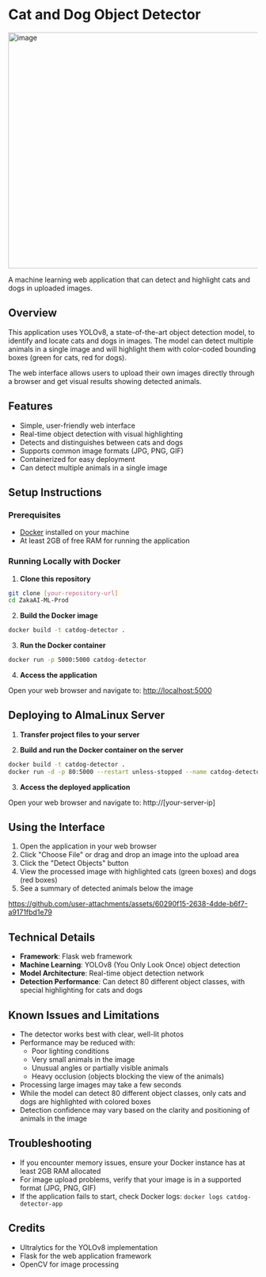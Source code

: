# Cat and Dog Object Detector

<img width="928" height="476" alt="image" src="https://github.com/user-attachments/assets/3e4f3c96-02f7-4461-beeb-c4c20188e492" />


A machine learning web application that can detect and highlight cats and dogs in uploaded images.

## Overview

This application uses YOLOv8, a state-of-the-art object detection model, to identify and locate cats and dogs in images. The model can detect multiple animals in a single image and will highlight them with color-coded bounding boxes (green for cats, red for dogs).

The web interface allows users to upload their own images directly through a browser and get visual results showing detected animals.

## Features

- Simple, user-friendly web interface
- Real-time object detection with visual highlighting
- Detects and distinguishes between cats and dogs
- Supports common image formats (JPG, PNG, GIF)
- Containerized for easy deployment
- Can detect multiple animals in a single image


## Setup Instructions

### Prerequisites

- [Docker](https://www.docker.com/get-started) installed on your machine
- At least 2GB of free RAM for running the application

### Running Locally with Docker

1. **Clone this repository**

```bash
git clone [your-repository-url]
cd ZakaAI-ML-Prod
```

2. **Build the Docker image**

```bash
docker build -t catdog-detector .
```

3. **Run the Docker container**

```bash
docker run -p 5000:5000 catdog-detector
```

4. **Access the application**

Open your web browser and navigate to: [http://localhost:5000](http://localhost:5000)

## Deploying to AlmaLinux Server

1. **Transfer project files to your server**

2. **Build and run the Docker container on the server**

```bash
docker build -t catdog-detector .
docker run -d -p 80:5000 --restart unless-stopped --name catdog-detector-app catdog-detector
```

3. **Access the deployed application**

Open your web browser and navigate to: http://[your-server-ip]

## Using the Interface

1. Open the application in your web browser
2. Click "Choose File" or drag and drop an image into the upload area
3. Click the "Detect Objects" button
4. View the processed image with highlighted cats (green boxes) and dogs (red boxes)
5. See a summary of detected animals below the image



https://github.com/user-attachments/assets/60290f15-2638-4dde-b6f7-a9171fbd1e79


## Technical Details

- **Framework**: Flask web framework
- **Machine Learning**: YOLOv8 (You Only Look Once) object detection
- **Model Architecture**: Real-time object detection network
- **Detection Performance**: Can detect 80 different object classes, with special highlighting for cats and dogs

## Known Issues and Limitations

- The detector works best with clear, well-lit photos
- Performance may be reduced with:
  - Poor lighting conditions
  - Very small animals in the image
  - Unusual angles or partially visible animals
  - Heavy occlusion (objects blocking the view of the animals)
- Processing large images may take a few seconds
- While the model can detect 80 different object classes, only cats and dogs are highlighted with colored boxes
- Detection confidence may vary based on the clarity and positioning of animals in the image

## Troubleshooting

- If you encounter memory issues, ensure your Docker instance has at least 2GB RAM allocated
- For image upload problems, verify that your image is in a supported format (JPG, PNG, GIF)
- If the application fails to start, check Docker logs: `docker logs catdog-detector-app`


## Credits

- Ultralytics for the YOLOv8 implementation
- Flask for the web application framework
- OpenCV for image processing
